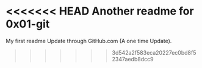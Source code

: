 <<<<<<< HEAD
Another readme for 0x01-git
=======
My first readme
 Update through GitHub.com (A one time Update).
>>>>>>> 3d542a2f583eca20227ec0bd8f52347aedb8dcc9
